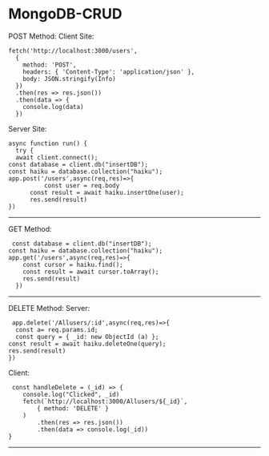 # MongoDB-CRUD
POST Method:
Client Site:

    fetch('http://localhost:3000/users',
      {
        method: 'POST',
        headers: { 'Content-Type': 'application/json' },
        body: JSON.stringify(Info)
      })
      .then(res => res.json())
      .then(data => {
        console.log(data)
      })

Server Site:

    async function run() {
      try {
      await client.connect();
    const database = client.db("insertDB");
    const haiku = database.collection("haiku");
    app.post('/users',async(req,res)=>{
              const user = req.body
          const result = await haiku.insertOne(user);
          res.send(result)
    })
------------------------------------------------------------------------
GET Method:

     const database = client.db("insertDB");
    const haiku = database.collection("haiku");
    app.get('/users',async(req,res)=>{
        const cursor = haiku.find();
        const result = await cursor.toArray();
        res.send(result)
      })

--------------------------------------------------------------------
DELETE Method:
Server:

     app.delete('/Allusers/:id',async(req,res)=>{
      const a= req.params.id;
      const query = { _id: new ObjectId (a) };
    const result = await haiku.deleteOne(query);
    res.send(result)
    })

Client:

     const handleDelete = (_id) => {
        console.log("Clicked", _id)
        fetch(`http://localhost:3000/Allusers/${_id}`,
            { method: 'DELETE' }
        )
            .then(res => res.json())
            .then(data => console.log(_id))
    }
-------------------------------------------------------------------------
